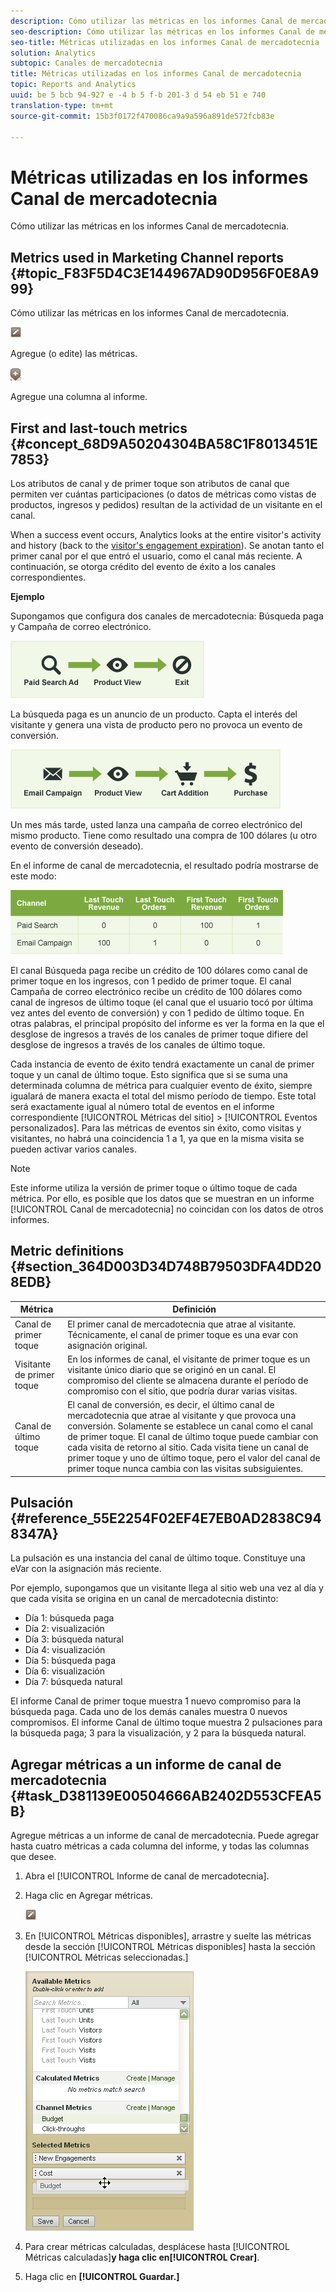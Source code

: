 ```yaml
---
description: Cómo utilizar las métricas en los informes Canal de mercadotecnia.
seo-description: Cómo utilizar las métricas en los informes Canal de mercadotecnia.
seo-title: Métricas utilizadas en los informes Canal de mercadotecnia
solution: Analytics
subtopic: Canales de mercadotecnia
title: Métricas utilizadas en los informes Canal de mercadotecnia
topic: Reports and Analytics
uuid: be 5 bcb 94-927 e -4 b 5 f-b 201-3 d 54 eb 51 e 740
translation-type: tm+mt
source-git-commit: 15b3f0172f470086ca9a9a596a891de572fcb83e

---
```



# Métricas utilizadas en los informes Canal de mercadotecnia

Cómo utilizar las métricas en los informes Canal de mercadotecnia.

## Metrics used in Marketing Channel reports {#topic_F83F5D4C3E144967AD90D956F0E8A999}

Cómo utilizar las métricas en los informes Canal de mercadotecnia.

![](assets/metric_edit_icon.png)

Agregue (o edite) las métricas.

![](assets/add_column_icon.png)

Agregue una columna al informe.

## First and last-touch metrics {#concept_68D9A50204304BA58C1F8013451E7853}

Los atributos de canal y de primer toque son atributos de canal que permiten ver cuántas participaciones (o datos de métricas como vistas de productos, ingresos y pedidos) resultan de la actividad de un visitante en el canal.

When a success event occurs, Analytics looks at the entire visitor's activity and history (back to the [visitor's engagement expiration](../../components/c-marketing-channels/visitor-engagement.md#topic_32ADFDB12D3A4F35843A4545AC97C49F)). Se anotan tanto el primer canal por el que entró el usuario, como el canal más reciente. A continuación, se otorga crédito del evento de éxito a los canales correspondientes.

<!-- 

<note>
  A first-touch value has a rolling expiration based on the frequency of a visitor returning to the site. This first-touch expiration resets whenever a visitor returns to the site. This effects reporting by causing first-touch values to persist longer than you might expect. For example, this can occur if an instance of an first-touch channel was created a year ago. Remove the values on the eVar in the admin console to reset. 
</note>

 -->

**Ejemplo**

Supongamos que configura dos canales de mercadotecnia: Búsqueda paga y Campaña de correo electrónico.

![](assets/paid_search.png)

La búsqueda paga es un anuncio de un producto. Capta el interés del visitante y genera una vista de producto pero no provoca un evento de conversión.

![](assets/email_campaign.png)

Un mes más tarde, usted lanza una campaña de correo electrónico del mismo producto. Tiene como resultado una compra de 100 dólares (u otro evento de conversión deseado).

En el informe de canal de mercadotecnia, el resultado podría mostrarse de este modo:

![](assets/report-graphic.png)

El canal Búsqueda paga recibe un crédito de 100 dólares como canal de primer toque en los ingresos, con 1 pedido de primer toque. El canal Campaña de correo electrónico recibe un crédito de 100 dólares como canal de ingresos de último toque (el canal que el usuario tocó por última vez antes del evento de conversión) y con 1 pedido de último toque. En otras palabras, el principal propósito del informe es ver la forma en la que el desglose de ingresos a través de los canales de primer toque difiere del desglose de ingresos a través de los canales de último toque.

Cada instancia de evento de éxito tendrá exactamente un canal de primer toque y un canal de último toque. Esto significa que si se suma una determinada columna de métrica para cualquier evento de éxito, siempre igualará de manera exacta el total del mismo período de tiempo. Este total será exactamente igual al número total de eventos en el informe correspondiente [!UICONTROL Métricas del sitio] &gt; [!UICONTROL Eventos personalizados]. Para las métricas de eventos sin éxito, como visitas y visitantes, no habrá una coincidencia 1 a 1, ya que en la misma visita se pueden activar varios canales.

>[!NOTE]
>
>Este informe utiliza la versión de primer toque o último toque de cada métrica. Por ello, es posible que los datos que se muestran en un informe [!UICONTROL Canal de mercadotecnia] no coincidan con los datos de otros informes.

## Metric definitions {#section_364D003D34D748B79503DFA4DD208EDB}

| Métrica | Definición |
|--- |--- |
| Canal de primer toque | El primer canal de mercadotecnia que atrae al visitante. Técnicamente, el canal de primer toque es una evar con asignación original. |
| Visitante de primer toque | En los informes de canal, el visitante de primer toque es un visitante único diario que se originó en un canal. El compromiso del cliente se almacena durante el período de compromiso con el sitio, que podría durar varias visitas. |
| Canal de último toque | El canal de conversión, es decir, el último canal de mercadotecnia que atrae al visitante y que provoca una conversión. Solamente se establece un canal como el canal de primer toque. El canal de último toque puede cambiar con cada visita de retorno al sitio. Cada visita tiene un canal de primer toque y uno de último toque, pero el valor del canal de primer toque nunca cambia con las visitas subsiguientes. |

## Pulsación {#reference_55E2254F02EF4E7EB0AD2838C948347A}

La pulsación es una instancia del canal de último toque. Constituye una eVar con la asignación más reciente.

Por ejemplo, supongamos que un visitante llega al sitio web una vez al día y que cada visita se origina en un canal de mercadotecnia distinto:

* Día 1: búsqueda paga
* Día 2: visualización
* Día 3: búsqueda natural
* Día 4: visualización
* Día 5: búsqueda paga
* Día 6: visualización
* Día 7: búsqueda natural

El informe Canal de primer toque muestra 1 nuevo compromiso para la búsqueda paga. Cada uno de los demás canales muestra 0 nuevos compromisos. El informe Canal de último toque muestra 2 pulsaciones para la búsqueda paga; 3 para la visualización, y 2 para la búsqueda natural.

## Agregar métricas a un informe de canal de mercadotecnia {#task_D381139E00504666AB2402D553CFEA5B}

Agregue métricas a un informe de canal de mercadotecnia. Puede agregar hasta cuatro métricas a cada columna del informe, y todas las columnas que desee.

1. Abra el [!UICONTROL Informe de canal de mercadotecnia].
1. Haga clic en Agregar métricas.

   ![](assets/metric_edit_icon.png)

1. En [!UICONTROL Métricas disponibles], arrastre y suelte las métricas desde la sección [!UICONTROL Métricas disponibles] hasta la sección [!UICONTROL Métricas seleccionadas.]

   ![Resultado de los pasos](assets/metric_create.png)

1. Para crear métricas calculadas, desplácese hasta [!UICONTROL Métricas calculadas]**y haga clic en[!UICONTROL Crear]**.
1. Haga clic en **[!UICONTROL Guardar.]**
